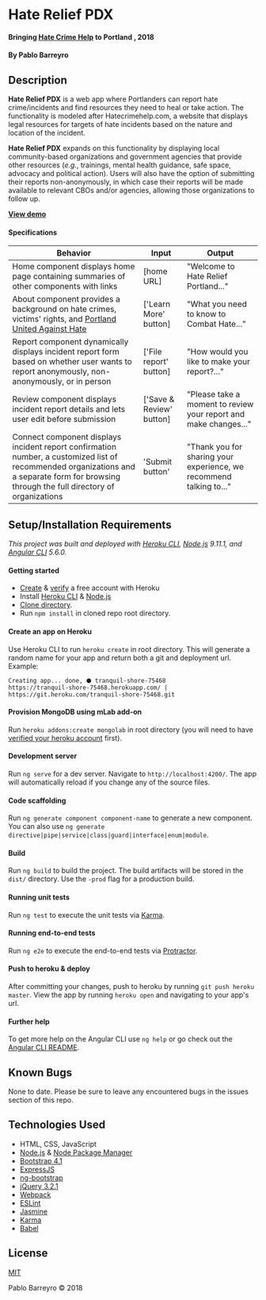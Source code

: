 # Hate Relief PDX

#### Bringing [Hate Crime Help](https://hatecrimehelp.com/) to Portland , 2018

#### By Pablo Barreyro

## Description

<strong>Hate Relief PDX</strong> is a web app where Portlanders can report hate crime/incidents and find resources they need to heal or take action. The functionality is modeled after Hatecrimehelp.com, a website that displays legal resources for targets of hate incidents based on the nature and location of the incident.

<strong>Hate Relief PDX</strong> expands on this functionality by displaying local community-based organizations and government agencies that provide other resources (<em>e.g.</em>, trainings, mental health guidance, safe space, advocacy and political action). Users will also have the option of submitting their reports non-anonymously, in which case their reports will be made available to relevant CBOs and/or agencies, allowing those organizations to follow up.

<strong>[View demo](https://salty-woodland-52751.herokuapp.com/)</strong>
#### Specifications

Behavior | Input | Output
--- | --- | ---
Home component displays home page containing summaries of other components with links | [home URL] | "Welcome to Hate Relief Portland..."
About component provides a background on hate crimes, victims' rights, and [Portland United Against Hate](https://www.portlandoregon.gov/oni/72583) |  ['Learn More' button] | "What you need to know to Combat Hate..."
Report component dynamically displays incident report form based on whether user wants to report anonymously, non-anonymously, or in person |  ['File report' button] | "How would you like to make your report?..."
Review component displays incident report details and lets user edit before submission |  ['Save & Review' button] | "Please take a moment to review your report and make changes..."
Connect component displays incident report confirmation number, a customized list of recommended organizations and a separate form for browsing through the full directory of organizations | 'Submit button' | "Thank you for sharing your experience, we recommend talking to..."

## Setup/Installation Requirements

_This project was built and deployed  with  [Heroku CLI](https://cli.heroku.com/), [Node.js](https://nodejs.org/en/download/) 9.11.1, and [Angular CLI](https://github.com/angular/angular-cli) 5.6.0._

#### Getting started

* [Create](https://signup.heroku.com/?c=7013A000001yL5XQAU) & [verify](https://devcenter.heroku.com/articles/account-verification) a free account with Heroku
* Install [Heroku CLI](https://cli.heroku.com/) & [Node.js](https://nodejs.org/en/download/)
* [Clone directory](https://github.com/pabarreyro/super-galactic).
* Run `npm install` in cloned repo root directory.

#### Create an app on Heroku

Use Heroku CLI to run `heroku create` in root directory. This will generate a random name for your app and return both a git and deployment url. Example:

```$ heroku create
Creating app... done, ⬢ tranquil-shore-75468
https://tranquil-shore-75468.herokuapp.com/ | https://git.heroku.com/tranquil-shore-75468.git
```
#### Provision MongoDB using mLab add-on

Run `heroku addons:create mongolab` in root directory (you will need to have [verified your heroku account](https://devcenter.heroku.com/articles/account-verification) first).

#### Development server

Run `ng serve` for a dev server. Navigate to `http://localhost:4200/`. The app will automatically reload if you change any of the source files.

#### Code scaffolding

Run `ng generate component component-name` to generate a new component. You can also use `ng generate directive|pipe|service|class|guard|interface|enum|module`.

#### Build

Run `ng build` to build the project. The build artifacts will be stored in the `dist/` directory. Use the `-prod` flag for a production build.

#### Running unit tests

Run `ng test` to execute the unit tests via [Karma](https://karma-runner.github.io).

#### Running end-to-end tests

Run `ng e2e` to execute the end-to-end tests via [Protractor](http://www.protractortest.org/).

#### Push to heroku & deploy

After committing your changes, push to heroku by running `git push heroku master`. View the app by running `heroku open` and navigating to your app's url.

#### Further help

To get more help on the Angular CLI use `ng help` or go check out the [Angular CLI README](https://github.com/angular/angular-cli/blob/master/README.md).


## Known Bugs

None to date. Please be sure to leave any encountered bugs in the issues section of this repo.

## Technologies Used

* HTML, CSS, JavaScript
* [Node.js](https://nodejs.org/en/download/package-manager/#macos) & [Node Package Manager](https://www.npmjs.com/get-npm)
* [Bootstrap 4.1](https://getbootstrap.com/docs/4.0/getting-started/introduction/)
* [ExpressJS](https://expressjs.com/)
* [ng-bootstrap](https://ng-bootstrap.github.io/#/getting-started)
* [jQuery 3.2.1](https://jquery.com/upgrade-guide/3.0/)
* [Webpack](https://webpack.js.org/concepts/)
* [ESLint](https://eslint.org/docs/user-guide/configuring)
* [Jasmine](https://jasmine.github.io/pages/docs_home.html)
* [Karma](https://karma-runner.github.io/2.0/index.html)
* [Babel](https://babeljs.io/docs/setup/)

## License

[MIT](https://opensource.org/licenses/MIT)

Pablo Barreyro © 2018
